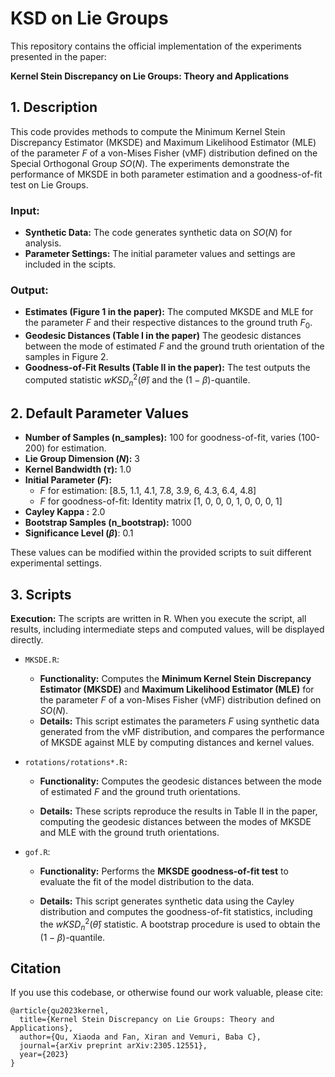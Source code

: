 # KSD on Lie Groups

This repository contains the official implementation of the experiments presented in the paper:

**Kernel Stein Discrepancy on Lie Groups: Theory and Applications**

## 1. Description

This code provides methods to compute the Minimum Kernel Stein
Discrepancy Estimator (MKSDE) and Maximum Likelihood Estimator (MLE)
of the parameter $F$ of a von-Mises Fisher (vMF) distribution defined on the
Special Orthogonal Group $SO(N)$. The experiments demonstrate the
performance of MKSDE in both parameter estimation and a
goodness-of-fit test on Lie Groups.

### Input:
- **Synthetic Data:** The code generates synthetic data on $SO(N)$ for analysis.
- **Parameter Settings:** The initial parameter values and settings are included in the scipts.

### Output: 

- **Estimates (Figure 1 in the paper):** The computed
MKSDE and MLE for the parameter $F$ and their respective distances to the ground
truth $F_0$.
- **Geodesic Distances (Table I in the paper)** The geodesic distances between the mode of estimated $F$ and the ground truth orientation of the samples in Figure 2.
- **Goodness-of-Fit Results (Table II in the paper):**
The test outputs the computed statistic $wKSD^2_n(\hat{\theta})$ and the
$(1-\beta)$-quantile.


## 2. Default Parameter Values

- **Number of Samples (n_samples):** 100 for goodness-of-fit, varies (100-200) for estimation.
- **Lie Group Dimension ($N$):** 3
- **Kernel Bandwidth ($\tau$):** 1.0
- **Initial Parameter ($F$):** 
  - $F$ for estimation: [8.5, 1.1, 4.1, 7.8, 3.9, 6, 4.3, 6.4, 4.8]
  - $F$ for goodness-of-fit: Identity matrix [1, 0, 0, 0, 1, 0, 0, 0, 1]
- **Cayley Kappa :** 2.0
- **Bootstrap Samples (n_bootstrap):** 1000
- **Significance Level ($\beta$)**: 0.1

These values can be modified within the provided scripts to suit different experimental settings.

## 3. Scripts

**Execution:** The scripts are written in R. When you execute the script, all results, including intermediate steps and computed
  values, will be displayed directly.


- `MKSDE.R`: 
	- **Functionality:** Computes the **Minimum Kernel Stein
Discrepancy Estimator (MKSDE)** and **Maximum Likelihood Estimator
(MLE)** for the parameter $F$ of a von-Mises Fisher (vMF)
distribution defined on $SO(N)$.
	- **Details:** This script estimates the
parameters $F$ using synthetic data generated from the vMF
distribution, and compares the performance of MKSDE against MLE by
computing distances and kernel values.

- `rotations/rotations*.R:`
	- **Functionality:** Computes the geodesic distances between the mode of estimated $F$ and the ground truth orientations.

	- **Details:** These scripts reproduce the results in Table II in the paper, computing the geodesic distances between the modes of MKSDE and MLE with the ground truth orientations.


- `gof.R`: 
	- **Functionality:** Performs the **MKSDE goodness-of-fit
test** to evaluate the fit of the model distribution to the data.

	- **Details:** This script generates synthetic data using the Cayley
    distribution and computes the goodness-of-fit statistics,
    including the $wKSD^2_n(\hat{\theta})$ statistic. A bootstrap procedure is used to
    obtain the $(1-\beta)$-quantile.


## Citation

If you use this codebase, or otherwise found our work valuable, please cite:

```
@article{qu2023kernel,
  title={Kernel Stein Discrepancy on Lie Groups: Theory and Applications},
  author={Qu, Xiaoda and Fan, Xiran and Vemuri, Baba C},
  journal={arXiv preprint arXiv:2305.12551},
  year={2023}
}
```

